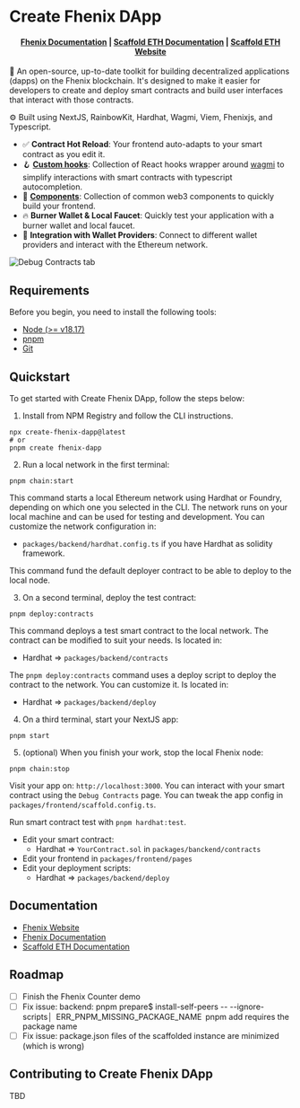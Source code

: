 # Create Fhenix DApp

<h4 align="center">
  <a href="https://docs.fhenix.zone/docs/devdocs/intro">Fhenix Documentation</a> |
  <a href="https://docs.scaffoldeth.io">Scaffold ETH Documentation</a> |
  <a href="https://scaffoldeth.io">Scaffold ETH Website</a>
</h4>

🧪 An open-source, up-to-date toolkit for building decentralized applications (dapps) on the Fhenix blockchain. 
It's designed to make it easier for developers to create and deploy smart contracts and build user interfaces that interact with those contracts.

⚙️ Built using NextJS, RainbowKit, Hardhat, Wagmi, Viem, Fhenixjs, and Typescript.

- ✅ **Contract Hot Reload**: Your frontend auto-adapts to your smart contract as you edit it.
- 🪝 **[Custom hooks](https://docs.scaffoldeth.io/hooks/)**: Collection of React hooks wrapper around [wagmi](https://wagmi.sh/) to simplify interactions with smart contracts with typescript autocompletion.
- 🧱 [**Components**](https://docs.scaffoldeth.io/components/): Collection of common web3 components to quickly build your frontend.
- 🔥 **Burner Wallet & Local Faucet**: Quickly test your application with a burner wallet and local faucet.
- 🔐 **Integration with Wallet Providers**: Connect to different wallet providers and interact with the Ethereum network.

![Debug Contracts tab](https://github.com/scaffold-eth/scaffold-eth-2/assets/55535804/b237af0c-5027-4849-a5c1-2e31495cccb1)

## Requirements

Before you begin, you need to install the following tools:

- [Node (>= v18.17)](https://nodejs.org/en/download/)
- [pnpm](https://pnpm.io/installation)
- [Git](https://git-scm.com/downloads)

## Quickstart

To get started with Create Fhenix DApp, follow the steps below:

1. Install from NPM Registry and follow the CLI instructions.

```
npx create-fhenix-dapp@latest
# or
pnpm create fhenix-dapp
```

2. Run a local network in the first terminal:

```
pnpm chain:start
```

This command starts a local Ethereum network using Hardhat or Foundry, depending on which one you selected in the CLI. The network runs on your local machine and can be used for testing and development. You can customize the network configuration in:

- `packages/backend/hardhat.config.ts` if you have Hardhat as solidity framework.

This command fund the default deployer contract to be able to deploy to the local node.

3. On a second terminal, deploy the test contract:

```
pnpm deploy:contracts
```

This command deploys a test smart contract to the local network. The contract can be modified to suit your needs. Is located in:

- Hardhat => `packages/backend/contracts`

The `pnpm deploy:contracts` command uses a deploy script to deploy the contract to the network. You can customize it. Is located in:

- Hardhat => `packages/backend/deploy`

4. On a third terminal, start your NextJS app:

```
pnpm start
```

5. (optional) When you finish your work, stop the local Fhenix node:

```
pnpm chain:stop
```

Visit your app on: `http://localhost:3000`. You can interact with your smart contract using the `Debug Contracts` page. 
You can tweak the app config in `packages/frontend/scaffold.config.ts`.

Run smart contract test with `pnpm hardhat:test`.

- Edit your smart contract:
  - Hardhat => `YourContract.sol` in `packages/banckend/contracts`
- Edit your frontend in `packages/frontend/pages`
- Edit your deployment scripts:
  - Hardhat => `packages/backend/deploy`

## Documentation

-  <a href="https://www.fhenix.io/">Fhenix Website</a>
-  <a href="https://docs.fhenix.zone/docs/devdocs/intro">Fhenix Documentation</a>
-  <a href="https://docs.scaffoldeth.io">Scaffold ETH Documentation</a>

## Roadmap

- [ ] Finish the Fhenix Counter demo
- [ ] Fix issue: backend: pnpm prepare$ install-self-peers -- --ignore-scripts│  ERR_PNPM_MISSING_PACKAGE_NAME  pnpm add requires the package name
- [ ] Fix issue: package.json files of the scaffolded instance are minimized (which is wrong)

## Contributing to Create Fhenix DApp

TBD
